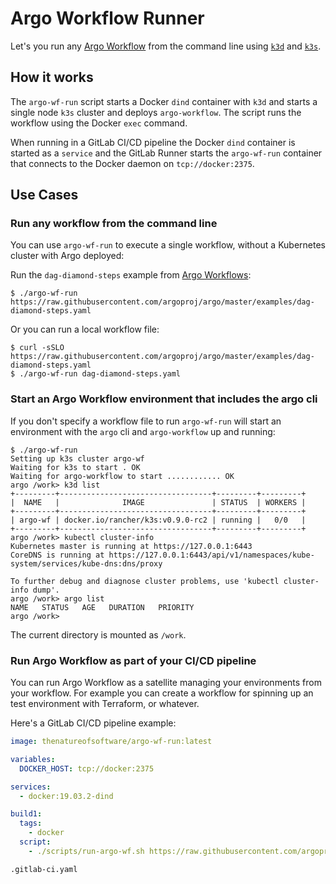 # Argo Workflow Runner

Let's you run any [Argo Workflow](https://github.com/argoproj/argo) from the command line using [`k3d`](https://github.com/rancher/k3d) and [`k3s`](https://github.com/rancher/k3s).

## How it works

The `argo-wf-run` script starts a Docker `dind` container with `k3d` and starts
a single node `k3s` cluster and deploys `argo-workflow`. The script runs the
workflow using the Docker `exec` command.

When running in a GitLab CI/CD pipeline the Docker `dind` container is started as a `service` and the GitLab Runner starts the `argo-wf-run` container that connects to the Docker daemon on `tcp://docker:2375`.

## Use Cases

### Run any workflow from the command line

You can use `argo-wf-run` to execute a single workflow, without a Kubernetes cluster with Argo deployed:

Run the `dag-diamond-steps` example from [Argo Workflows](https://github.com/argoproj/argo):
```
$ ./argo-wf-run https://raw.githubusercontent.com/argoproj/argo/master/examples/dag-diamond-steps.yaml
```
Or you can run a local workflow file:
```
$ curl -sSLO https://raw.githubusercontent.com/argoproj/argo/master/examples/dag-diamond-steps.yaml
$ ./argo-wf-run dag-diamond-steps.yaml
```

### Start an Argo Workflow environment that includes the argo cli

If you don't specify a workflow file to run `argo-wf-run` will start an environment with the `argo` cli and `argo-workflow` up and running:

```
$ ./argo-wf-run
Setting up k3s cluster argo-wf
Waiting for k3s to start . OK
Waiting for argo-workflow to start ............ OK
argo /work> k3d list
+---------+----------------------------------+---------+---------+
|  NAME   |              IMAGE               | STATUS  | WORKERS |
+---------+----------------------------------+---------+---------+
| argo-wf | docker.io/rancher/k3s:v0.9.0-rc2 | running |   0/0   |
+---------+----------------------------------+---------+---------+
argo /work> kubectl cluster-info
Kubernetes master is running at https://127.0.0.1:6443
CoreDNS is running at https://127.0.0.1:6443/api/v1/namespaces/kube-system/services/kube-dns:dns/proxy

To further debug and diagnose cluster problems, use 'kubectl cluster-info dump'.
argo /work> argo list
NAME   STATUS   AGE   DURATION   PRIORITY
argo /work> 
```

The current directory is mounted as `/work`.

### Run Argo Workflow as part of your CI/CD pipeline

You can run Argo Workflow as a satellite managing your environments from your workflow.
For example you can create a workflow for spinning up an test environment with Terraform, or whatever.

Here's a GitLab CI/CD pipeline example:

```yaml
image: thenatureofsoftware/argo-wf-run:latest

variables:
  DOCKER_HOST: tcp://docker:2375

services:
  - docker:19.03.2-dind

build1:
  tags:
    - docker
  script:
    - ./scripts/run-argo-wf.sh https://raw.githubusercontent.com/argoproj/argo/master/examples/dag-diamond-steps.yaml
```
`.gitlab-ci.yaml`
